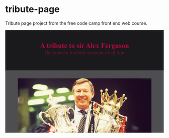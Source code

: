 # tribute-page
Tribute page project from the free code camp front end web course.


![alt text](tribute.png)
